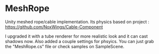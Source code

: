 # MeshRope

Unity meshed rope/cable implementation. Its physics based on project : https://github.com/NoxWings/Cable-Component

I upgraded it with a tube renderer for more realistic look and it can cast shadows now. Also added a couple settings for phsyics. You can just grab the "MeshRope.cs" file or check samples on SampleScene.
